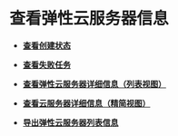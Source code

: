 # 查看弹性云服务器信息<a name="ecs_03_0119"></a>

-   **[查看创建状态](查看创建状态.md)**  

-   **[查看失败任务](查看失败任务.md)**  

-   **[查看弹性云服务器详细信息（列表视图）](查看弹性云服务器详细信息（列表视图）.md)**  

-   **[查看云服务器详细信息（精简视图）](查看云服务器详细信息（精简视图）.md)**  

-   **[导出弹性云服务器列表信息](导出弹性云服务器列表信息.md)**  

